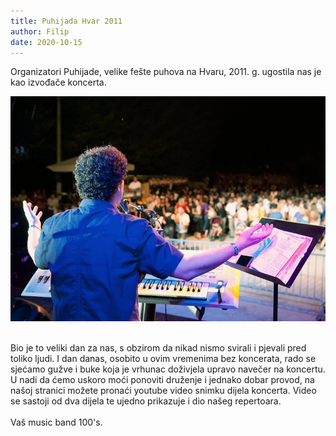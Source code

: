 ```yaml
---
title: Puhijada Hvar 2011
author: Filip
date: 2020-10-15
---
```

Organizatori Puhijade, velike fešte puhova na Hvaru, 2011. g. ugostila nas je kao izvođače koncerta.

![alt text](../images/blog2.jpg)

<br>
Bio je to veliki dan za nas, s obzirom da nikad nismo svirali i pjevali pred toliko ljudi. I dan danas, osobito u ovim vremenima bez koncerata, rado se sjećamo gužve i buke koja je vrhunac doživjela upravo navečer na koncertu.
U nadi da ćemo uskoro moći ponoviti druženje i jednako dobar provod, na našoj stranici možete pronaći youtube video snimku dijela koncerta. Video se sastoji od dva dijela te ujedno prikazuje i dio našeg repertoara.
<br><br>
Vaš music band 100's. <br><br>
